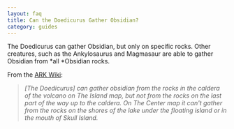 ```yaml
---
layout: faq
title: Can the Doedicurus Gather Obsidian?
category: guides
---
```


The Doedicurus can gather Obsidian, but only on specific rocks. Other creatures, such as the Ankylosaurus and Magmasaur are able to gather Obsidian from *all *Obsidian rocks.

From the [ARK Wiki](https://ark.gamepedia.com/Obsidian):

> *[The Doedicurus] can gather obsidian from the rocks in the caldera of the volcano on The Island map, but not from the rocks on the last part of the way up to the caldera. On The Center map it can't gather from the rocks on the shores of the lake under the floating island or in the mouth of Skull Island.*